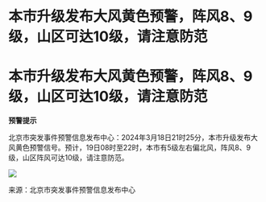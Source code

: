# 本市升级发布大风黄色预警，阵风8、9级，山区可达10级，请注意防范

# 本市升级发布大风黄色预警，阵风8、9级，山区可达10级，请注意防范

**预警提示**

北京市突发事件预警信息发布中心：2024年3月18日21时25分，本市升级发布大风黄色预警信号。预计，19日08时至22时，本市有5级左右偏北风，阵风8、9级，山区阵风可达10级，请注意防范。

![](https://inews.gtimg.com/om_bt/Orcc2yQMY1fQpY9CY7WsQ4D4-KbiBKOATUVHSg2_jbJscAA/1000)

来源：北京市突发事件预警信息发布中心


